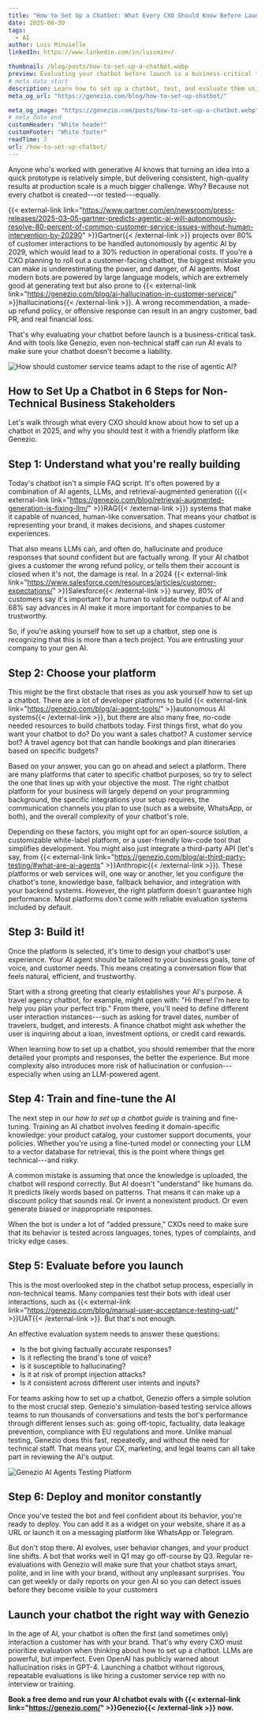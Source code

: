```yaml
---
title: "How to Set Up a Chatbot: What Every CXO Should Know Before Launching a Chatbot"
date: 2025-06-30
tags:
  - AI
author: Luis Minvielle
linkedIn: https://www.linkedin.com/in/luisminv/

thumbnail: /blog/posts/how-to-set-up-a-chatbot.webp
preview: Evaluating your chatbot before launch is a business-critical task. And with tools like Genezio, even non-technical staff can run AI evals to make sure your chatbot doesn’t become a liability.
# meta data start
description: Learn how to set up a chatbot, test, and evaluate them using Genezio’s simulation evals for high-performance customer service.
meta_og_url: "https://genezio.com/blog/how-to-set-up-chatbot/"

meta_og_image: "https://genezio.com/posts/how-to-set-up-a-chatbot.webp"
# meta data end
customHeader: "White header"
customFooter: "White footer"
readTime: 7
url: /how-to-set-up-chatbot/
---
```


Anyone who's worked with generative AI knows that turning an idea into a quick prototype is relatively simple, but delivering consistent, high-quality results at production scale is a much bigger challenge. Why? Because not every chatbot is created---or tested---equally.

{{< external-link link="https://www.gartner.com/en/newsroom/press-releases/2025-03-05-gartner-predicts-agentic-ai-will-autonomously-resolve-80-percent-of-common-customer-service-issues-without-human-intervention-by-20290" >}}Gartner{{< /external-link >}} projects over 80% of customer interactions to be handled autonomously by agentic AI by 2029, which would lead to a 30% reduction in operational costs. If you're a CXO planning to roll out a customer-facing chatbot, the biggest mistake you can make is underestimating the power, and danger, of AI agents. Most modern bots are powered by large language models, which are extremely good at generating text but also prone to {{< external-link link="https://genezio.com/blog/ai-hallucination-in-customer-service/" >}}hallucinations{{< /external-link >}}. A wrong recommendation, a made-up refund policy, or offensive response can result in an angry customer, bad PR, and real financial loss.

That's why evaluating your chatbot before launch is a business-critical task. And with tools like Genezio, even non-technical staff can run AI evals to make sure your chatbot doesn't become a liability.

![How should customer service teams adapt to the rise of agentic Al?](https://genezio.com/posts/adapt-to-the-rise-of-agentic-ai.webp)

## How to Set Up a Chatbot in 6 Steps for Non-Technical Business Stakeholders

Let's walk through what every CXO should know about how to set up a chatbot in 2025, and why you should test it with a friendly platform like Genezio.

## Step 1: Understand what you're really building

Today's chatbot isn't a simple FAQ script. It's often powered by a combination of AI agents, LLMs, and retrieval-augmented generation ({{< external-link link="https://genezio.com/blog/retrieval-augmented-generation-is-fixing-llm/" >}}RAG{{< /external-link >}}) systems that make it capable of nuanced, human-like conversation. That means your chatbot is representing your brand, it makes decisions, and shapes customer experiences.

That also means LLMs can, and often do, hallucinate and produce responses that sound confident but are factually wrong. If your AI chatbot gives a customer the wrong refund policy, or tells them their account is closed when it's not, the damage is real. In a 2024 {{< external-link link="https://www.salesforce.com/resources/articles/customer-expectations/" >}}Salesforce{{< /external-link >}} survey, 80% of customers say it's important for a human to validate the output of AI and 68% say advances in AI make it more important for companies to be trustworthy.

So, if you're asking yourself how to set up a chatbot, step one is recognizing that this is more than a tech project. You are entrusting your company to your gen AI.

## Step 2: Choose your platform

This might be the first obstacle that rises as you ask yourself how to set up a chatbot. There are a lot of developer platforms to build {{< external-link link="https://genezio.com/blog/ai-agent-tools/" >}}autonomous AI systems{{< /external-link >}}, but there are also many free, no-code needed resources to build chatbots today. First things first, what do you want your chatbot to do? Do you want a sales chatbot? A customer service bot? A travel agency bot that can handle bookings and plan itineraries based on specific budgets?

Based on your answer, you can go on ahead and select a platform. There are many platforms that cater to specific chatbot purposes, so try to select the one that lines up with your objective the most. The right chatbot platform for your business will largely depend on your programming background, the specific integrations your setup requires, the communication channels you plan to use (such as a website, WhatsApp, or both), and the overall complexity of your chatbot's role.

Depending on these factors, you might opt for an open-source solution, a customizable white-label platform, or a user-friendly low-code tool that simplifies development. You might also just integrate a third-party API (let's say, from {{< external-link link="https://genezio.com/blog/ai-third-party-testing/#what-are-ai-agents" >}}Anthropic{{< /external-link >}}). These platforms or web services will, one way or another, let you configure the chatbot's tone, knowledge base, fallback behavior, and integration with your backend systems. However, the right platform doesn't guarantee high performance. Most platforms don't come with reliable evaluation systems included by default.

## Step 3: Build it!

Once the platform is selected, it's time to design your chatbot's user experience. Your AI agent should be tailored to your business goals, tone of voice, and customer needs. This means creating a conversation flow that feels natural, efficient, and trustworthy.

Start with a strong greeting that clearly establishes your AI's purpose. A travel agency chatbot, for example, might open with: "Hi there! I'm here to help you plan your perfect trip." From there, you'll need to define different user interaction instances---such as asking for travel dates, number of travelers, budget, and interests. A finance chatbot might ask whether the user is inquiring about a loan, investment options, or credit card rewards.

When learning how to set up a chatbot, you should remember that the more detailed your prompts and responses, the better the experience. But more complexity also introduces more risk of hallucination or confusion---especially when using an LLM-powered agent.

## Step 4: Train and fine-tune the AI

The next step in our *how to set up a chatbot guide* is training and fine-tuning. Training an AI chatbot involves feeding it domain-specific knowledge: your product catalog, your customer support documents, your policies. Whether you're using a fine-tuned model or connecting your LLM to a vector database for retrieval, this is the point where things get technical---and risky.

A common mistake is assuming that once the knowledge is uploaded, the chatbot will respond correctly. But AI doesn't "understand" like humans do. It predicts likely words based on patterns. That means it can make up a discount policy that sounds real. Or invent a nonexistent product. Or even generate biased or inappropriate responses.

When the bot is under a lot of "added pressure," CXOs need to make sure that its behavior is tested across languages, tones, types of complaints, and tricky edge cases.

## Step 5: Evaluate before you launch

This is the most overlooked step in the chatbot setup process, especially in non-technical teams. Many companies test their bots with ideal user interactions, such as {{< external-link link="https://genezio.com/blog/manual-user-acceptance-testing-uat/" >}}UAT{{< /external-link >}}. But that's not enough.

An effective evaluation system needs to answer these questions:

- Is the bot giving factually accurate responses?
- Is it reflecting the brand's tone of voice?
- Is it susceptible to hallucinating?
- Is it at risk of prompt injection attacks?
- Is it consistent across different user intents and inputs?

For teams asking how to set up a chatbot, Genezio offers a simple solution to the most crucial step. Genezio's simulation-based testing service allows teams to run thousands of conversations and tests the bot's performance through different lenses such as: going off-topic, factuality, data leakage prevention, compliance with EU regulations and more. Unlike manual testing, Genezio does this fast, repeatedly, and without the need for technical staff. That means your CX, marketing, and legal teams can all take part in reviewing the AI's output.

![Genezio AI Agents Testing Platform](https://assets.polymet.ai/glamorous-emerald-618258)

## Step 6: Deploy and monitor constantly

Once you've tested the bot and feel confident about its behavior, you're ready to deploy. You can add it as a widget on your website, share it as a URL or launch it on a messaging platform like WhatsApp or Telegram.

But don't stop there. AI evolves, user behavior changes, and your product line shifts. A bot that works well in Q1 may go off-course by Q3. Regular re-evaluations with Genezio will make sure that your chatbot stays smart, polite, and in line with your brand, without any unpleasant surprises. You can get weekly or daily reports on your gen AI so you can detect issues before they become visible to your customers

## Launch your chatbot the right way with Genezio

In the age of AI, your chatbot is often the first (and sometimes only) interaction a customer has with your brand. That's why every CXO must prioritize evaluation when thinking about how to set up a chatbot. LLMs are powerful, but imperfect. Even OpenAI has publicly warned about hallucination risks in GPT-4. Launching a chatbot without rigorous, repeatable evaluations is like hiring a customer service rep with no interview or training.

**Book a free demo and run your AI chatbot evals with {{< external-link link="https://genezio.com/" >}}Genezio{{< /external-link >}} now.**
